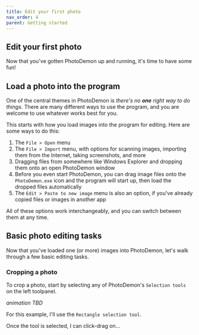 ```yaml
---
title: Edit your first photo
nav_order: 4
parent: Getting started
---
```


## Edit your first photo

Now that you've gotten PhotoDemon up and running, it's time to have some fun!

## Load a photo into the program

One of the central themes in PhotoDemon is *there's no **one** right way to do things*.  There are many different ways to use the program, and you are welcome to use whatever works best for you.

This starts with how you load images into the program for editing.  Here are some ways to do this:

1) The `File > Open` menu
2) The `File > Import` menu, with options for scanning images, importing them from the Internet, taking screenshots, and more
3) Dragging files from somewhere like Windows Explorer and dropping them onto an open PhotoDemon window
4) Before you even start PhotoDemon, you can drag image files onto the `PhotoDemon.exe` icon and the program will start up, then load the dropped files automatically
5) The `Edit > Paste to new image` menu is also an option, if you've already copied files or images in another app

All of these options work interchangeably, and you can switch between them at any time.

## Basic photo editing tasks

Now that you've loaded one (or more) images into PhotoDemon, let's walk through a few basic editing tasks.

### Cropping a photo

To crop a photo, start by selecting any of PhotoDemon's `Selection tools` on the left toolpanel.

*animation TBD*

For this example, I'll use the `Rectangle selection tool`.

Once the tool is selected, I can click-drag on...
